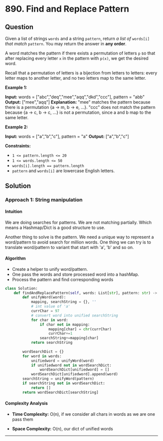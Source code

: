 
# 890. Find and Replace Pattern

  

## Question

Given a list of strings  `words`  and a string  `pattern`, return  _a list of_  `words[i]`  _that match_  `pattern`. You may return the answer in  **any order**.

A word matches the pattern if there exists a permutation of letters  `p`  so that after replacing every letter  `x`  in the pattern with  `p(x)`, we get the desired word.

Recall that a permutation of letters is a bijection from letters to letters: every letter maps to another letter, and no two letters map to the same letter.

**Example 1:**

**Input:** words = ["abc","deq","mee","aqq","dkd","ccc"], pattern = "abb"
**Output:** ["mee","aqq"]
**Explanation:** "mee" matches the pattern because there is a permutation {a -> m, b -> e, ...}. 
"ccc" does not match the pattern because {a -> c, b -> c, ...} is not a permutation, since a and b map to the same letter.

**Example 2:**

**Input:** words = ["a","b","c"], pattern = "a"
**Output:** ["a","b","c"]

**Constraints:**

-   `1 <= pattern.length <= 20`
-   `1 <= words.length <= 50`
-   `words[i].length == pattern.length`
-   `pattern`  and  `words[i]`  are lowercase English letters.

## Solution

  

### Approach 1: String manipulation

#### Intuition
We are doing searches for patterns. We are not matching partially. Which means a Hashmap/Dict is a good structure to use.

Another thing to solve is the pattern. We need a unique way to represent a word/pattern to avoid search for million words. One thing we can try is to translate word/pattern to variant that start with 'a', 'b' and so on.

#### Algorithm
- Create a helper to unify word/pattern.
- One pass the words and store processed word into a hashMap.
- Process the pattern and find corresponding words

```python
class Solution:
    def findAndReplacePattern(self, words: List[str], pattern: str) -> List[str]:
        def unifyWord(word):
            mapping, searchString = {}, ''
            # int value of 'a'
            currChar = 97
            # convert word into unified searchString
            for char in word:
                if char not in mapping:
                    mapping[char] = chr(currChar)
                    currChar+=1
                searchString+=mapping[char]
            return searchString
            
        wordSearchDict = {}
        for word in words:
            unifiedword = unifyWord(word)
            if unifiedword not in wordSearchDict:
                wordSearchDict[unifiedword] = []
            wordSearchDict[unifiedword].append(word)
        searchString = unifyWord(pattern)
        if searchString not in wordSearchDict:
            return []
        return wordSearchDict[searchString]
```

#### Complexity Analysis

  

-  **Time Complexity:** O(n), if we consider all chars in words as we are one pass them
  

-  **Space Complexity:** O(n), our dict of unified words
---